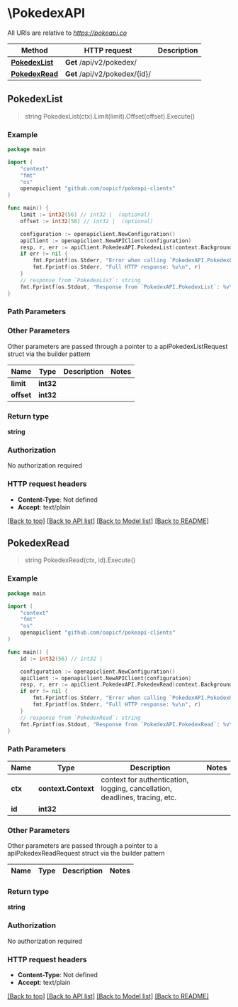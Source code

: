 # \PokedexAPI

All URIs are relative to *https://pokeapi.co*

Method | HTTP request | Description
------------- | ------------- | -------------
[**PokedexList**](PokedexAPI.md#PokedexList) | **Get** /api/v2/pokedex/ | 
[**PokedexRead**](PokedexAPI.md#PokedexRead) | **Get** /api/v2/pokedex/{id}/ | 



## PokedexList

> string PokedexList(ctx).Limit(limit).Offset(offset).Execute()



### Example

```go
package main

import (
	"context"
	"fmt"
	"os"
	openapiclient "github.com/oapicf/pokeapi-clients"
)

func main() {
	limit := int32(56) // int32 |  (optional)
	offset := int32(56) // int32 |  (optional)

	configuration := openapiclient.NewConfiguration()
	apiClient := openapiclient.NewAPIClient(configuration)
	resp, r, err := apiClient.PokedexAPI.PokedexList(context.Background()).Limit(limit).Offset(offset).Execute()
	if err != nil {
		fmt.Fprintf(os.Stderr, "Error when calling `PokedexAPI.PokedexList``: %v\n", err)
		fmt.Fprintf(os.Stderr, "Full HTTP response: %v\n", r)
	}
	// response from `PokedexList`: string
	fmt.Fprintf(os.Stdout, "Response from `PokedexAPI.PokedexList`: %v\n", resp)
}
```

### Path Parameters



### Other Parameters

Other parameters are passed through a pointer to a apiPokedexListRequest struct via the builder pattern


Name | Type | Description  | Notes
------------- | ------------- | ------------- | -------------
 **limit** | **int32** |  | 
 **offset** | **int32** |  | 

### Return type

**string**

### Authorization

No authorization required

### HTTP request headers

- **Content-Type**: Not defined
- **Accept**: text/plain

[[Back to top]](#) [[Back to API list]](../README.md#documentation-for-api-endpoints)
[[Back to Model list]](../README.md#documentation-for-models)
[[Back to README]](../README.md)


## PokedexRead

> string PokedexRead(ctx, id).Execute()



### Example

```go
package main

import (
	"context"
	"fmt"
	"os"
	openapiclient "github.com/oapicf/pokeapi-clients"
)

func main() {
	id := int32(56) // int32 | 

	configuration := openapiclient.NewConfiguration()
	apiClient := openapiclient.NewAPIClient(configuration)
	resp, r, err := apiClient.PokedexAPI.PokedexRead(context.Background(), id).Execute()
	if err != nil {
		fmt.Fprintf(os.Stderr, "Error when calling `PokedexAPI.PokedexRead``: %v\n", err)
		fmt.Fprintf(os.Stderr, "Full HTTP response: %v\n", r)
	}
	// response from `PokedexRead`: string
	fmt.Fprintf(os.Stdout, "Response from `PokedexAPI.PokedexRead`: %v\n", resp)
}
```

### Path Parameters


Name | Type | Description  | Notes
------------- | ------------- | ------------- | -------------
**ctx** | **context.Context** | context for authentication, logging, cancellation, deadlines, tracing, etc.
**id** | **int32** |  | 

### Other Parameters

Other parameters are passed through a pointer to a apiPokedexReadRequest struct via the builder pattern


Name | Type | Description  | Notes
------------- | ------------- | ------------- | -------------


### Return type

**string**

### Authorization

No authorization required

### HTTP request headers

- **Content-Type**: Not defined
- **Accept**: text/plain

[[Back to top]](#) [[Back to API list]](../README.md#documentation-for-api-endpoints)
[[Back to Model list]](../README.md#documentation-for-models)
[[Back to README]](../README.md)


